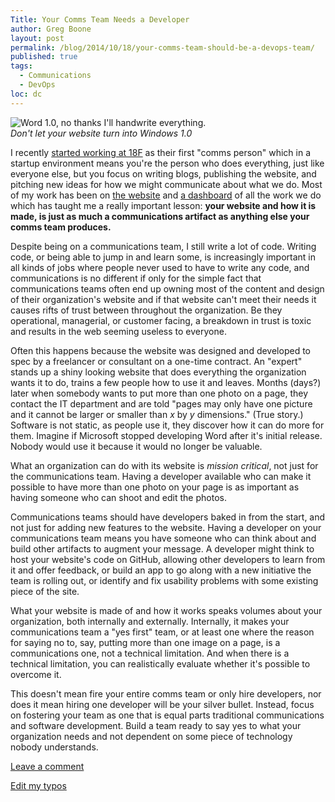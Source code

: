 ```yaml
---
Title: Your Comms Team Needs a Developer
author: Greg Boone
layout: post
permalink: /blog/2014/10/18/your-comms-team-should-be-a-devops-team/
published: true
tags:
  - Communications
  - DevOps
loc: dc
---
```

![Word 1.0, no thanks I'll handwrite everything.](http://archive.wired.com/images/article/full/2008/11/ms_630px.jpg)
<br>_Don't let your website turn into Windows 1.0_

I recently [started working at 18F](2014-09-05-18f-hacking-bureaucracy) as
their first "comms person" which in a startup environment means you're the
person who does everything, just like everyone else, but you focus on
writing blogs, publishing the website, and pitching new ideas for how we
might communicate about what we do. Most of my work has been on [the
website](https://github.com/18f/18f.gsa.gov) and [a
dashboard](https://github.com/18f/dashboard) of all the work we do which has
taught me a really important lesson: __your website and how it is made, is
just as much a communications artifact as anything else your comms team
produces.__

Despite being on a communications team, I still write a lot of code. Writing
code, or being able to jump in and learn some, is increasingly important in
all kinds of jobs where people never used to have to write any code, and
communications is no different if only for the simple fact that
communications teams often end up owning most of the content and design of
their organization's website and if that website can't meet their needs it
causes rifts of trust between throughout the organization. Be they
operational, managerial, or customer facing, a breakdown in trust is toxic
and results in the web seeming useless to everyone.

Often this happens because the website was designed and developed to spec by
a freelancer or consultant on a one-time contract. An "expert" stands up a
shiny looking website that does everything the organization wants it to do,
trains a few people how to use it and leaves. Months (days?) later when
somebody wants to put more than one photo on a page, they contact the IT
department and are told "pages may only have one picture and it cannot be
larger or smaller than _x_ by _y_ dimensions." (True story.) Software is not
static, as people use it, they discover how it can do more for them. Imagine
if Microsoft stopped developing Word after it's initial release. Nobody
would use it because it would no longer be valuable.

What an organization can do with its website is _mission critical_, not just
for the communications team. Having a developer available who can make it
possible to have more than one photo on your page is as important as having
someone who can shoot and edit the photos.

Communications teams should have developers baked in from the start, and not
just for adding new features to the website. Having a developer on your
communications team means you have someone who can think about and build
other artifacts to augment your message. A developer might think to host
your website's code on GitHub, allowing other developers to learn from it
and offer feedback, or build an app to go along with a new initiative the
team is rolling out, or identify and fix usability problems with some
existing piece of the site.  

What your website is made of and how it works speaks volumes about your organization, both internally and externally. Internally, it makes your communications team a "yes first" team, or at least one where the reason for saying no to, say, putting more than one image on a page, is a communications one, not a technical limitation. And when there is a technical limitation, you can realistically evaluate whether it's possible to overcome it.

This doesn't mean fire your entire comms team or only hire developers, nor does it mean hiring one developer will be your silver bullet. Instead, focus on fostering your team as one that is equal parts traditional communications and software development. Build a team ready to say yes to what your organization needs and not dependent on some piece of technology nobody understands.

[Leave a comment](https://github.com/gboone/gboone.github.io/issues/new/)

[Edit my typos](https://github.com/gboone/gboone.github.io/pulls/new/)

